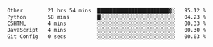 <!--START_SECTION:waka-->

```txt
Other        21 hrs 54 mins  ███████████████████████▓░   95.12 %
Python       58 mins         █░░░░░░░░░░░░░░░░░░░░░░░░   04.23 %
CSHTML       4 mins          ░░░░░░░░░░░░░░░░░░░░░░░░░   00.33 %
JavaScript   4 mins          ░░░░░░░░░░░░░░░░░░░░░░░░░   00.30 %
Git Config   0 secs          ░░░░░░░░░░░░░░░░░░░░░░░░░   00.03 %
```

<!--END_SECTION:waka--> 
 
